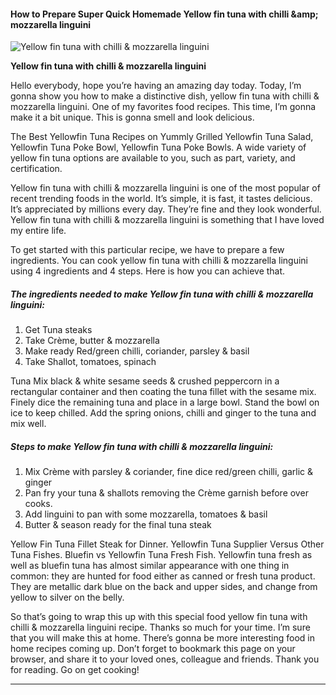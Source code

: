             

#### How to Prepare Super Quick Homemade Yellow fin tuna with chilli &amp;amp; mozzarella linguini

![Yellow fin tuna with chilli &amp; mozzarella linguini](https://img-global.cpcdn.com/recipes/580fd5af13a0ff40/751x532cq70/yellow-fin-tuna-with-chilli-mozzarella-linguini-recipe-main-photo.jpg)

**Yellow fin tuna with chilli &amp; mozzarella linguini**

Hello everybody, hope you’re having an amazing day today. Today, I’m gonna show you how to make a distinctive dish, yellow fin tuna with chilli & mozzarella linguini. One of my favorites food recipes. This time, I’m gonna make it a bit unique. This is gonna smell and look delicious.

The Best Yellowfin Tuna Recipes on Yummly Grilled Yellowfin Tuna Salad, Yellowfin Tuna Poke Bowl, Yellowfin Tuna Poke Bowls. A wide variety of yellow fin tuna options are available to you, such as part, variety, and certification.

Yellow fin tuna with chilli & mozzarella linguini is one of the most popular of recent trending foods in the world. It’s simple, it is fast, it tastes delicious. It’s appreciated by millions every day. They’re fine and they look wonderful. Yellow fin tuna with chilli & mozzarella linguini is something that I have loved my entire life.

To get started with this particular recipe, we have to prepare a few ingredients. You can cook yellow fin tuna with chilli & mozzarella linguini using 4 ingredients and 4 steps. Here is how you can achieve that.

##### The ingredients needed to make Yellow fin tuna with chilli & mozzarella linguini:

1.  Get Tuna steaks
2.  Take Crème, butter & mozzarella
3.  Make ready Red/green chilli, coriander, parsley & basil
4.  Take Shallot, tomatoes, spinach

Tuna Mix black & white sesame seeds & crushed peppercorn in a rectangular container and then coating the tuna fillet with the sesame mix. Finely dice the remaining tuna and place in a large bowl. Stand the bowl on ice to keep chilled. Add the spring onions, chilli and ginger to the tuna and mix well.

##### Steps to make Yellow fin tuna with chilli & mozzarella linguini:

1.  Mix Crème with parsley & coriander, fine dice red/green chilli, garlic & ginger
2.  Pan fry your tuna & shallots removing the Crème garnish before over cooks.
3.  Add linguini to pan with some mozzarella, tomatoes & basil
4.  Butter & season ready for the final tuna steak

Yellow Fin Tuna Fillet Steak for Dinner. Yellowfin Tuna Supplier Versus Other Tuna Fishes. Bluefin vs Yellowfin Tuna Fresh Fish. Yellowfin tuna fresh as well as bluefin tuna has almost similar appearance with one thing in common: they are hunted for food either as canned or fresh tuna product. They are metallic dark blue on the back and upper sides, and change from yellow to silver on the belly.

So that’s going to wrap this up with this special food yellow fin tuna with chilli & mozzarella linguini recipe. Thanks so much for your time. I’m sure that you will make this at home. There’s gonna be more interesting food in home recipes coming up. Don’t forget to bookmark this page on your browser, and share it to your loved ones, colleague and friends. Thank you for reading. Go on get cooking!

* * *